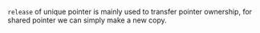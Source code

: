 `release` of unique pointer is mainly used to transfer pointer ownership, for shared pointer we can simply make a new copy.